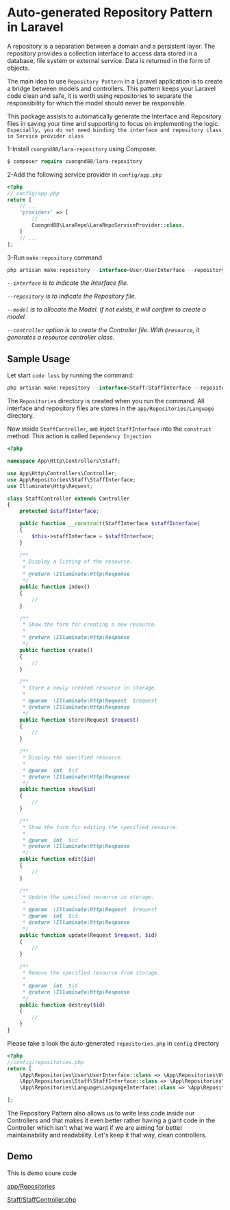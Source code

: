 # Auto-generated Repository Pattern in Laravel

A repository is a separation between a domain and a persistent layer. The repository provides a collection interface to access data stored in a database, file system or external service. Data is returned in the form of objects.

The main idea to use `Repository Pattern` in a Laravel application is to create a bridge between models and controllers. This pattern keeps your Laravel code clean and safe, it is worth using repositories to separate the responsibility for which the model should never be responsible.

This package assists to automatically generate the Interface and Repository files in saving your time and supporting to focus on implementing the logic. `Especially, you do not need binding the interface and repository class in Service provider class`

1-Install `cuongnd88/lara-repository` using Composer.

```php
$ composer require cuongnd88/lara-repository
```

2-Add the following service provider in `config/app.php`

```php
<?php
// config/app.php
return [
    // ...
    'providers' => [
        // ...
        Cuongnd88\LaraRepo\LaraRepoServiceProvider::class,
    ]
    // ...
];
```

3-Run `make:repository` command

```php
php artisan make:repository --interface=User/UserInterface --repository=User/UserRepository --model=Models/User --controller=User/UserController

```

_`--interface` is to indicate the Interface file._

_`--repository` is to indicate the Repository file._

_`--model` is to allocate the Model. If not exists, it will confirm to create a model._

_`--controller` option is to create the Controller file. With `@resource`, it generates a resource controller class._


## Sample Usage


Let start `code less` by running the command:

```php
php artisan make:repository --interface=Staff/StaffInterface --repository=Staff/StaffRepository --model=Models/Staff --controller=Staff/StaffController@resource

```

The `Repositories` directory is created when you run the command. All interface and repository files are stores in the `app/Repositories/Language` directory.

Now inside `StaffController`, we inject `StaffInterface` into the `construct` method. This action is called `Dependency Injection`

```php
<?php

namespace App\Http\Controllers\Staff;

use App\Http\Controllers\Controller;
use App\Repositories\Staff\StaffInterface;
use Illuminate\Http\Request;

class StaffController extends Controller
{
    protected $staffInterface;

    public function __construct(StaffInterface $staffInterface)
    {
        $this->staffInterface = $staffInterface;        
    }

    /**
     * Display a listing of the resource.
     *
     * @return \Illuminate\Http\Response
     */
    public function index()
    {
        //
    }

    /**
     * Show the form for creating a new resource.
     *
     * @return \Illuminate\Http\Response
     */
    public function create()
    {
        //
    }

    /**
     * Store a newly created resource in storage.
     *
     * @param  \Illuminate\Http\Request  $request
     * @return \Illuminate\Http\Response
     */
    public function store(Request $request)
    {
        //
    }

    /**
     * Display the specified resource.
     *
     * @param  int  $id
     * @return \Illuminate\Http\Response
     */
    public function show($id)
    {
        //
    }

    /**
     * Show the form for editing the specified resource.
     *
     * @param  int  $id
     * @return \Illuminate\Http\Response
     */
    public function edit($id)
    {
        //
    }

    /**
     * Update the specified resource in storage.
     *
     * @param  \Illuminate\Http\Request  $request
     * @param  int  $id
     * @return \Illuminate\Http\Response
     */
    public function update(Request $request, $id)
    {
        //
    }

    /**
     * Remove the specified resource from storage.
     *
     * @param  int  $id
     * @return \Illuminate\Http\Response
     */
    public function destroy($id)
    {
        //
    }
}

```

Please take a look the auto-generated `repositories.php` in `config` directory

```php
<?php
//config/repositories.php
return [
    \App\Repositories\User\UserInterface::class => \App\Repositories\User\UserRepository::class,
    \App\Repositories\Staff\StaffInterface::class => \App\Repositories\Staff\StaffRepository::class,
    \App\Repositories\Language\LanguageInterface::class => \App\Repositories\Language\LanguageRepository::class,

];

```

The Repository Pattern also allows us to write less code inside our Controllers and that makes it even better rather having a giant code in the Controller which isn't what we want if we are aiming for better maintainability and readability. Let's keep it that way, clean controllers.

## Demo

This is demo soure code

[app/Repositories](https://github.com/cuongnd88/lara-colab/tree/master/alpha/app/Repositories)

[Staff/StaffController.php](https://github.com/cuongnd88/lara-colab/blob/master/alpha/app/Http/Controllers/Staff/StaffController.php)